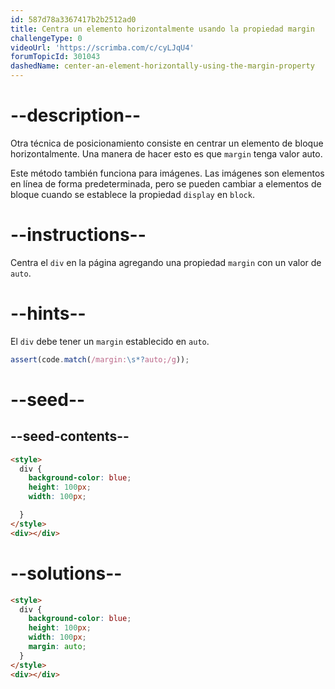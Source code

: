 ```yaml
---
id: 587d78a3367417b2b2512ad0
title: Centra un elemento horizontalmente usando la propiedad margin
challengeType: 0
videoUrl: 'https://scrimba.com/c/cyLJqU4'
forumTopicId: 301043
dashedName: center-an-element-horizontally-using-the-margin-property
---
```


# --description--

Otra técnica de posicionamiento consiste en centrar un elemento de bloque horizontalmente. Una manera de hacer esto es que `margin` tenga valor auto.

Este método también funciona para imágenes. Las imágenes son elementos en línea de forma predeterminada, pero se pueden cambiar a elementos de bloque cuando se establece la propiedad `display` en `block`.

# --instructions--

Centra el `div` en la página agregando una propiedad `margin` con un valor de `auto`.

# --hints--

El `div` debe tener un `margin` establecido en `auto`.

```js
assert(code.match(/margin:\s*?auto;/g));
```

# --seed--

## --seed-contents--

```html
<style>
  div {
    background-color: blue;
    height: 100px;
    width: 100px;

  }
</style>
<div></div>
```

# --solutions--

```html
<style>
  div {
    background-color: blue;
    height: 100px;
    width: 100px;
    margin: auto;
  }
</style>
<div></div>
```
